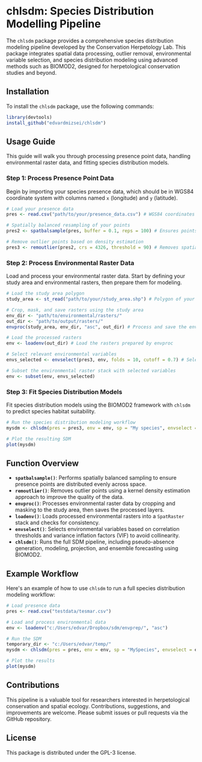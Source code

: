 # chlsdm: Species Distribution Modelling Pipeline

The `chlsdm` package provides a comprehensive species distribution modeling pipeline developed by the Conservation Herpetology Lab. This package integrates spatial data processing, outlier removal, environmental variable selection, and species distribution modeling using advanced methods such as BIOMOD2, designed for herpetological conservation studies and beyond.

## Installation

To install the `chlsdm` package, use the following commands:

```r
library(devtools)
install_github("edvardmizsei/chlsdm")
```

## Usage Guide

This guide will walk you through processing presence point data, handling environmental raster data, and fitting species distribution models.

### Step 1: Process Presence Point Data

Begin by importing your species presence data, which should be in WGS84 coordinate system with columns named `x` (longitude) and `y` (latitude).

```r
# Load your presence data
pres <- read.csv("path/to/your/presence_data.csv") # WGS84 coordinates (x = lon, y = lat)

# Spatially balanced resampling of your points
pres2 <- spatbalsample(pres, buffer = 0.1, reps = 100) # Ensures points are not too close to each other

# Remove outlier points based on density estimation
pres3 <- remoutlier(pres2, crs = 4326, threshold = 90) # Removes spatial outliers using kernel density estimation
```

### Step 2: Process Environmental Raster Data

Load and process your environmental raster data. Start by defining your study area and environmental rasters, then prepare them for modeling.

```r
# Load the study area polygon
study_area <- st_read("path/to/your/study_area.shp") # Polygon of your study area

# Crop, mask, and save rasters using the study area
env_dir <- "path/to/environmental/rasters/"
out_dir <- "path/to/output/rasters/"
envproc(study_area, env_dir, "asc", out_dir) # Process and save the environmental rasters

# Load the processed rasters
env <- loadenv(out_dir) # Load the rasters prepared by envproc

# Select relevant environmental variables
envs_selected <- envselect(pres3, env, folds = 10, cutoff = 0.7) # Select variables based on correlation and VIF

# Subset the environmental raster stack with selected variables
env <- subset(env, envs_selected)
```

### Step 3: Fit Species Distribution Models

Fit species distribution models using the BIOMOD2 framework with `chlsdm` to predict species habitat suitability.

```r
# Run the species distribution modeling workflow
mysdm <- chlsdm(pres = pres3, env = env, sp = "My species", envselect = envselect, panum = 4, cvrep = 4, cores = 4)

# Plot the resulting SDM
plot(mysdm)
```

## Function Overview

- **`spatbalsample()`**: Performs spatially balanced sampling to ensure presence points are distributed evenly across space.
- **`remoutlier()`**: Removes outlier points using a kernel density estimation approach to improve the quality of the data.
- **`envproc()`**: Processes environmental raster data by cropping and masking to the study area, then saves the processed layers.
- **`loadenv()`**: Loads processed environmental rasters into a `SpatRaster` stack and checks for consistency.
- **`envselect()`**: Selects environmental variables based on correlation thresholds and variance inflation factors (VIF) to avoid collinearity.
- **`chlsdm()`**: Runs the full SDM pipeline, including pseudo-absence generation, modeling, projection, and ensemble forecasting using BIOMOD2.

## Example Workflow

Here's an example of how to use `chlsdm` to run a full species distribution modeling workflow:

```r
# Load presence data
pres <- read.csv("testdata/tesmar.csv")

# Load and process environmental data
env <- loadenv("c:/Users/edvar/Dropbox/sdm/envprep/", "asc")

# Run the SDM
temporary_dir <- "c:/Users/edvar/temp/"
mysdm <- chlsdm(pres = pres, env = env, sp = "MySpecies", envselect = envselect, panum = 4, cvrep = 4, cores = 4)

# Plot the results
plot(mysdm)
```

## Contributions

This pipeline is a valuable tool for researchers interested in herpetological conservation and spatial ecology. Contributions, suggestions, and improvements are welcome. Please submit issues or pull requests via the GitHub repository.

## License

This package is distributed under the GPL-3 license.
